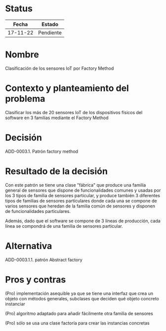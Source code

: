 # Status

| Fecha | Estado |
| --- | --- |
| 17-11-22 | Pendiente |

# Nombre

Clasificación de los sensores IoT por Factory Method

# Contexto y planteamiento del problema

Clasificar los más de 20 sensores IoT de los dispositivos físicos del software en 3 familias mediante el Factory Method

# Decisión

ADD-0003.1. Patrón factory method

# Resultado de la decisión

Con este patrón se tiene una clase "fábrica" que produce una familia general de sensores que dispone de funcionalidades comunes y usadas por los 3 tipos de familia de sensores particular, y produce también 3 diferentes tipos de familias de sensores particulares donde cada una se compone de varios sensores que heredan de la familia común de sensores y disponen de funcionalidades particulares.

Además, dado que el software se compone de 3 líneas de producción, cada línea se compondrá de una familia de sensores particular.

# Alternativa

ADD-0003.1.1. patrón Abstract factory

# Pros y contras

(Pro) implementación asequible ya que se tiene una interfaz que crea un objeto con métodos generales, subclases que deciden qué objeto concreto instanciar

(Pro) algoritmo adaptado para añadir fácilmente otra familia de sensores

(Pro) sólo se usa una clase factoría para crear las instancias concretas